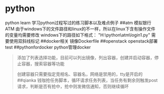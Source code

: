 # python

python learn
学习python过程写过的练习脚本以及难点例子
##atm
模拟银行ATM
由于windows下的文件路径和linux的不一样，所以在linux下含有操作文件的变量均需要修改
windows下的路径如下格式：
"H:\\python\\atm\\login1.py"
需要使用双斜线标记
##docker相关
镜像Dockerfile
##openstack
openstack部署
test
##pythonfordocker
python管理docker
>添加了列表选择功能，目前可以列出镜像，列出容器，创建并启动容器，停止容器，搜索容器等功能<p>
创建容器只需要指定竞相名、容器名，网络是禁用的，tty是开启的
##qianka
钱咖抢任务脚本，循环请求任务列表，当任务有剩余则触发post请求，判断是否有抢中，抢中则发微信通知，否则继续循环
